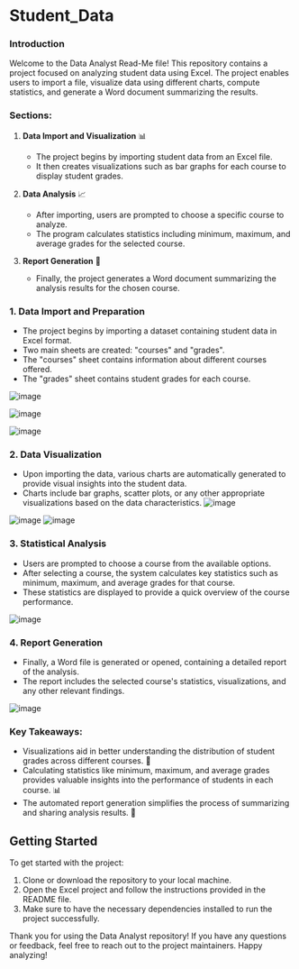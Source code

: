 # Student_Data

### Introduction
Welcome to the Data Analyst Read-Me file! This repository contains a project focused on analyzing student data using Excel. The project enables users to import a file, visualize data using different charts, compute statistics, and generate a Word document summarizing the results. 

### Sections:

1. **Data Import and Visualization** 📊
   - The project begins by importing student data from an Excel file.
   - It then creates visualizations such as bar graphs for each course to display student grades.

2. **Data Analysis** 📈
   - After importing, users are prompted to choose a specific course to analyze.
   - The program calculates statistics including minimum, maximum, and average grades for the selected course.

3. **Report Generation** 📝
   - Finally, the project generates a Word document summarizing the analysis results for the chosen course.


### 1. Data Import and Preparation
- The project begins by importing a dataset containing student data in Excel format.
- Two main sheets are created: "courses" and "grades".
- The "courses" sheet contains information about different courses offered.
- The "grades" sheet contains student grades for each course.

![image](https://github.com/elroyvaz/Student_Data/assets/134976627/9f60ca83-7b7a-4d85-b17b-46bb50614ae0)

![image](https://github.com/elroyvaz/Student_Data/assets/134976627/237a1dd1-6f4a-4648-9505-f2b7fdd94fec)



![image](https://github.com/elroyvaz/Student_Data/assets/134976627/1b386e61-55a9-4b74-9a6f-0b6124d833b1) 

### 2. Data Visualization
- Upon importing the data, various charts are automatically generated to provide visual insights into the student data.
- Charts include bar graphs, scatter plots, or any other appropriate visualizations based on the data characteristics.
![image](https://github.com/elroyvaz/Student_Data/assets/134976627/24b2709d-e30e-44cd-bcd2-396d280f3434)


![image](https://github.com/elroyvaz/Student_Data/assets/134976627/8c287361-a032-49df-863b-697aa73ef106)
![image](https://github.com/elroyvaz/Student_Data/assets/134976627/cc14fe52-2b14-470f-b5c1-de83840ad16d)

### 3. Statistical Analysis
- Users are prompted to choose a course from the available options.
- After selecting a course, the system calculates key statistics such as minimum, maximum, and average grades for that course.
- These statistics are displayed to provide a quick overview of the course performance.

![image](https://github.com/elroyvaz/Student_Data/assets/134976627/00efe33b-98ea-4acf-bed8-f6c514bbad72)

### 4. Report Generation
- Finally, a Word file is generated or opened, containing a detailed report of the analysis.
- The report includes the selected course's statistics, visualizations, and any other relevant findings.

![image](https://github.com/elroyvaz/Student_Data/assets/134976627/a0aaa79f-684f-4ac0-92ea-6f0771660d6a)

### Key Takeaways:
- Visualizations aid in better understanding the distribution of student grades across different courses. 🧮
- Calculating statistics like minimum, maximum, and average grades provides valuable insights into the performance of students in each course. 📊
- The automated report generation simplifies the process of summarizing and sharing analysis results. 📝

## Getting Started
To get started with the project:
1. Clone or download the repository to your local machine.
2. Open the Excel project and follow the instructions provided in the README file.
3. Make sure to have the necessary dependencies installed to run the project successfully.

Thank you for using the Data Analyst repository! If you have any questions or feedback, feel free to reach out to the project maintainers. Happy analyzing!
